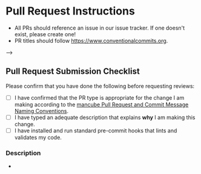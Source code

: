 # Pull Request Instructions

- All PRs should reference an issue in our issue tracker. If one doesn't exist, please create one!
- PR titles should follow https://www.conventionalcommits.org.

-->

## Pull Request Submission Checklist

Please confirm that you have done the following before requesting reviews:

- [ ] I have confirmed that the PR type is appropriate for the change I am making according to the [mancube Pull Request and Commit Message Naming Conventions]().
- [ ] I have typed an adequate description that explains **why** I am making this change.
- [ ] I have installed and run standard pre-commit hooks that lints and validates my code.

### Description

- <!-- WRITE A SHORT DESCRIPTION OF CHANGES -->
